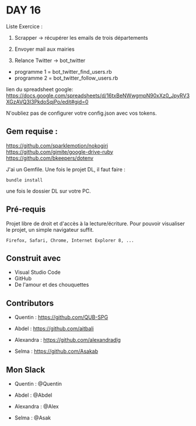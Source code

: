 # DAY 16
Liste Exercice :

1. Scrapper -> récupérer les emails de trois départements


2. Envoyer mail aux mairies



3. Relance Twitter -> bot_twitter
 - programme 1 = bot_twitter_find_users.rb  
 - programme 2 = bot_twitter_follow_users.rb
 
 lien du spreadsheet google: https://docs.google.com/spreadsheets/d/16txBeNWwgmpN90xXz0_JpyRV3XGzAVQ3I3PkdoSqjPo/edit#gid=0
    

N'oubliez pas de configurer votre config.json avec vos tokens.

## Gem requise :
https://github.com/sparklemotion/nokogiri
https://github.com/gimite/google-drive-ruby
https://github.com/bkeepers/dotenv

J'ai un Gemfile. Une fois le projet DL, il faut faire : 
```
bundle install
```
une fois le dossier DL sur votre PC. 

## Pré-requis

Projet libre de droit et d'accès à la lecture/écriture. 
Pour pouvoir visualiser le projet, un simple navigateur suffit.


```
Firefox, Safari, Chrome, Internet Explorer 8, ...
```

## Construit avec

* Visual Studio Code
* GitHub
* De l'amour et des chouquettes


## Contributors

* Quentin : https://github.com/QUB-SPG

* Abdel : https://github.com/aitbali

* Alexandra : https://github.com/alexandradlg

* Selma : https://github.com/Asakab


## Mon Slack

* Quentin : @Quentin

* Abdel : @Abdel

* Alexandra : @Alex

* Selma : @Asak



